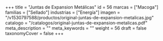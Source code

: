 +++
title = "Juntas de Expansion Metálicas"
id = 56
marcas = ["Macoga"]
familias = ["Sellado"]
industrias = ["Energía"]
imagen = "/v1530797588/productos/original-juntas-de-expansion-metalicas.jpg"
catalogo = "/catalogos/original-juntas-de-expansion-metalicas.pdf"
meta_description = ""
meta_keywords = ""
weight = 56
draft = false
taxonomyCover = false
+++
